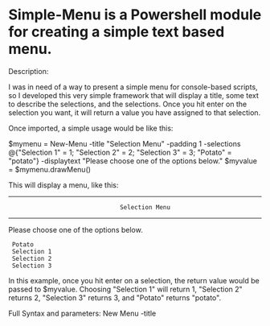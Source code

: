 Simple-Menu is a Powershell module for creating a simple text based menu.
=========================================================================

Description:

I was in need of a way to present a simple menu for console-based scripts, so I developed this very simple framework that will display a title, some text to describe the selections, and the selections. Once you hit enter on the selection you want, it will return a value you have assigned to that selection.

Once imported, a simple usage would be like this:

$mymenu = New-Menu -title "Selection Menu" -padding 1 -selections @{"Selection 1" = 1; "Selection 2" = 2; "Selection 3" = 3; "Potato" = "potato"} -displaytext "Please choose one of the options below."
$myvalue = $mymenu.drawMenu()

This will display a menu, like this:

  -----------------------------------------------------------------
                                   Selection Menu
  -----------------------------------------------------------------


  Please choose one of the options below.

     Potato
     Selection 1
     Selection 2
     Selection 3



In this example, once you hit enter on a selection, the return value would be passed to $myvalue. Choosing "Selection 1" will return 1, "Selection 2" returns 2, "Selection 3" returns 3, and "Potato" returns "potato".

Full Syntax and parameters:
New Menu -title <Title Name> -DisplayText <Text displayed between title and selections> -Selections <Hash indicating selection name and corresponding return value> -HighLightBGColor <color> -HighLightFGColor <color> -Padding <Int value>

